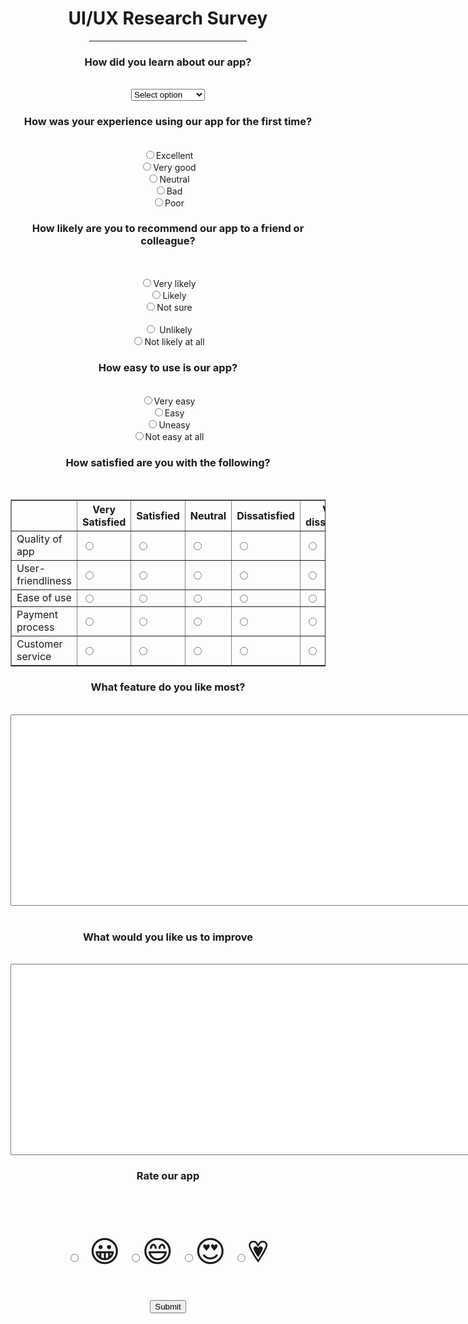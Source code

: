 <!DOCTYPE html>
<html>
<head>
<meta name="viewport" content="width=device-width, initial-scale=1">
    <title>USER EXPERIECE RESERACH SURVEY</title>
    <style>
body{
   background-image: url("online picture.jpg");
   background-size: 100%;
}
@media screen and (min-width: 600px) {
  div.example {
    font-size: 80px;
  }
}

@media screen and (max-width: 600px) {
  div.example {
    font-size: 30px;
  }
div{
background-color: #a8e063;
outline-style: dotted;
}
    </style>
</head>
<body>
<center>
<div class="maggie">
    <form action="/action_page.php" method="POST">
            <h1>UI/UX Research Survey</h1>
            <hr  width=50% />
            <h3>How did you learn about our app?</h3><br />
            <select id="APP" name="APP">
                <option value="select option">Select option</option>
                <option value="Search engine">Search engine</option>
                <option value="Facebook">Facebook</option>
                <option value="Twitter">Twitter</option>
                <option value="Instagram">Instagram</option>
                <option value="play store">Play store</option>
                <option value="Another website">Another website</option>
                <option value="Other text">Other text</option>
              </select>
<H3>How was your experience using our app for the first time?</H3><br />
<input type="radio" name="Excellent" />Excellent
<br>
<input type="radio" name="Very good" />Very good
<br>
<input type="radio" name="Neutral" />Neutral
<br>
<input type="radio" name="Bad" />Bad
<br>
<input type="radio" name="Poor" />Poor
<br>
<H3>How likely are you to recommend our app to a friend or colleague?</H3><br />

<input type="radio" name="Very likely" />Very likely
<br>
<input type="radio" name="Likely" />Likely 
<br>
<input type="radio" name="Not sure" />Not sure  
<br>
<input type="radio" name="Unlikely" /> Unlikely 
<br/>
 <input type="radio" name="Not likely at all" />Not likely at all
<br/>
<H3>How easy to use is our app?</H3><br />
<input type="radio" name="Very easy" />Very easy
<br>
<input type="radio" name="Easy" />Easy
<br>
<input type="radio" name="Uneasy" />Uneasy
<br>
 <input type="radio" name="Not easy at all" />Not easy at all
<br>
<H3>How satisfied are you with the following?</H3><br />
<table border="1">
    <tr>
        <th></th>
        <th>Very Satisfied</th>
        <th>Satisfied</th>
        <th>Neutral</th>
        <th>Dissatisfied</th>
        <th>Very dissatisfied</th>
    </tr>
    <tr>
        <td>Quality of app</td>
        <td><input type="radio"></td>
        <td><input type="radio"></td>
        <td><input type="radio"></td>
        <td><input type="radio"></td>
        <td><input type="radio"></td>
    </tr>
    <tr>
        <td>User-friendliness</td>
        <td><input type="radio"></td>
        <td><input type="radio"></td>
        <td><input type="radio"></td>
        <td><input type="radio"></td>
        <td><input type="radio"></td>
    </tr>
    <tr>
        <td>Ease of use</td>
        <td><input type="radio"></td>
        <td><input type="radio"></td>
        <td><input type="radio"></td>
        <td><input type="radio"></td>
        <td><input type="radio"></td>
    </tr>
    <tr>
        <td>Payment process</td>
        <td><input type="radio"></td>
        <td><input type="radio"></td>
        <td><input type="radio"></td>
        <td><input type="radio"></td>
        <td><input type="radio"></td>
    </tr>
    <tr>
        <td>Customer service</td>
        <td><input type="radio"></td>
        <td><input type="radio"></td>
        <td><input type="radio"></td>
        <td><input type="radio"></td>
        <td><input type="radio"></td>
    </tr>
</table>
<H3>What feature do you like most?</H3><br />
<textarea name="border-radius:10px" rows="20" cols="100"></textarea><br />
<br />
<H3>What would you like us to improve</H3><br />
<textarea name="border-radius:10px" rows="20" cols="100"></textarea>
<H3>Rate our app</H3><br />
<p style="font-size:48px">
   <tr>
        <td><input type="radio"> &#128512;</td>
        <td><input type="radio">&#128516;</td>
        <td><input type="radio">&#128525;</td>
        <td><input type="radio">&#128151;</td>
       </tr> 
    </p>
    <input type="submit" value="Submit">
      </center>
    </form>
</div>
</body>
</html>
